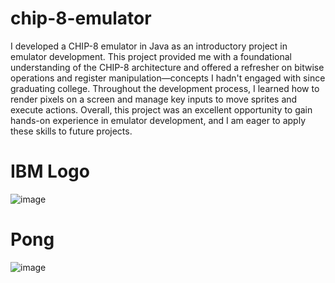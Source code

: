 # chip-8-emulator
I developed a CHIP-8 emulator in Java as an introductory project in emulator development. This project provided me with a foundational understanding of the CHIP-8 architecture and offered a refresher on bitwise operations and register manipulation—concepts I hadn't engaged with since graduating college. Throughout the development process, I learned how to render pixels on a screen and manage key inputs to move sprites and execute actions. Overall, this project was an excellent opportunity to gain hands-on experience in emulator development, and I am eager to apply these skills to future projects.

# IBM Logo
![image](https://github.com/user-attachments/assets/a25fe598-7007-4a94-9a70-a3d71c694a8e)

# Pong 
![image](https://github.com/user-attachments/assets/ca93f6f2-1b47-4bef-9492-3764d3a38969)
